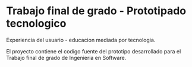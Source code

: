# Trabajo final de grado - Prototipado tecnologico
Experiencia del usuario - educacion mediada por tecnologia.

El proyecto contiene el codigo fuente del prototipo desarrollado para el Trabajo final de grado de Ingenieria en Software.
